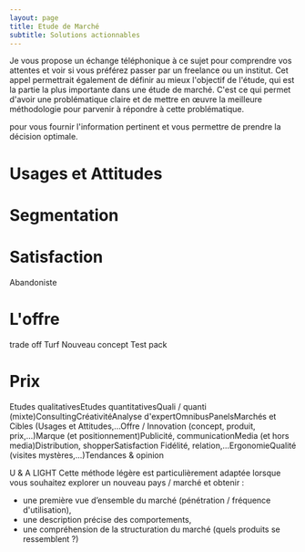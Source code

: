 ```yaml
---
layout: page
title: Etude de Marché
subtitle: Solutions actionnables
---
```




 Je vous propose un échange téléphonique à ce sujet pour comprendre vos attentes et voir si vous préférez passer par un freelance ou un institut. Cet appel permettrait également de définir au mieux l'objectif de l'étude, qui est la partie la plus importante dans une étude de marché. C'est ce qui permet d'avoir une problématique claire et de mettre en œuvre la meilleure méthodologie pour parvenir à répondre à cette problématique.


pour vous fournir l'information pertinent et vous permettre de prendre la décision optimale.  


# Usages et Attitudes 

# Segmentation

# Satisfaction

Abandoniste

# L'offre

trade off
Turf
Nouveau concept
Test pack

# 


# Prix 

Etudes qualitativesEtudes quantitativesQuali / quanti (mixte)ConsultingCréativitéAnalyse d'expertOmnibusPanelsMarchés et Cibles (Usages et Attitudes,…Offre / Innovation (concept, produit, prix,…)Marque (et positionnement)Publicité, communicationMedia (et hors media)Distribution, shopperSatisfaction Fidélité, relation,…ErgonomieQualité (visites mystères,…)Tendances & opinion

U & A LIGHT
Cette méthode légère est particulièrement adaptée lorsque vous souhaitez explorer un nouveau pays / marché et obtenir :
- une première vue d’ensemble du marché (pénétration / fréquence d'utilisation),
- une description précise des comportements,
- une compréhension de la structuration du marché (quels produits se ressemblent ?)
